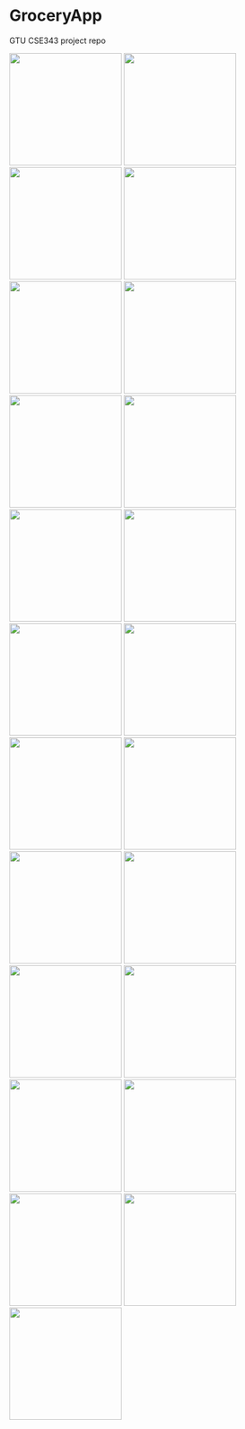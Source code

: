 # GroceryApp
GTU CSE343 project repo

<img src="https://media.giphy.com/media/crP2pFmTT7N3ZcM2LD/giphy.gif" width="200" height="200" />
<img src="/assets/images/1.jpg" width="200" height="200" />
<img src="/assets/images/1.jpg" width="200" height="200" />
<img src="/assets/images/1.jpg" width="200" height="200" />
<img src="/assets/images/1.jpg" width="200" height="200" />
<img src="/assets/images/1.jpg" width="200" height="200" />
<img src="/assets/images/1.jpg" width="200" height="200" />
<img src="/assets/images/1.jpg" width="200" height="200" />
<img src="/assets/images/1.jpg" width="200" height="200" />
<img src="/assets/images/1.jpg" width="200" height="200" />
<img src="/assets/images/1.jpg" width="200" height="200" />
<img src="/assets/images/1.jpg" width="200" height="200" />
<img src="/assets/images/1.jpg" width="200" height="200" />
<img src="/assets/images/1.jpg" width="200" height="200" />
<img src="/assets/images/1.jpg" width="200" height="200" />
<img src="/assets/images/1.jpg" width="200" height="200" />
<img src="/assets/images/1.jpg" width="200" height="200" />
<img src="/assets/images/1.jpg" width="200" height="200" />
<img src="/assets/images/1.jpg" width="200" height="200" />
<img src="/assets/images/1.jpg" width="200" height="200" />
<img src="/assets/images/1.jpg" width="200" height="200" />
<img src="/assets/images/1.jpg" width="200" height="200" />
<img src="/assets/images/1.jpg" width="200" height="200" />

